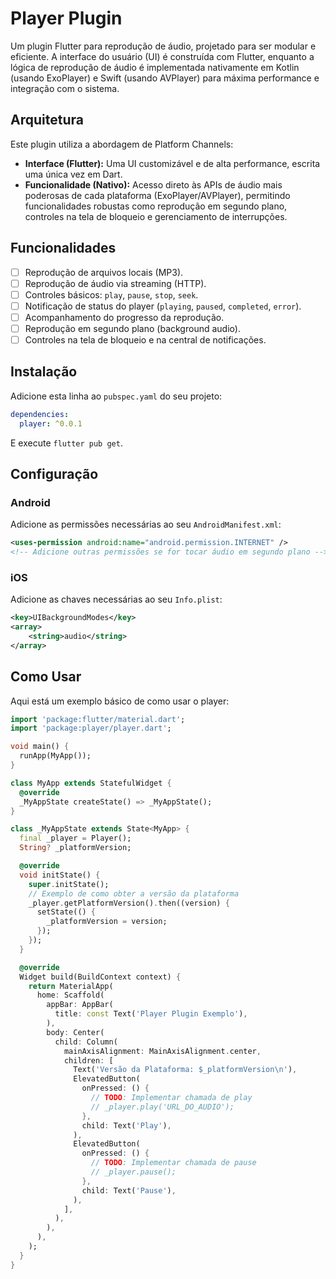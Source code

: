 # Player Plugin

Um plugin Flutter para reprodução de áudio, projetado para ser modular e eficiente. A interface do usuário (UI) é construída com Flutter, enquanto a lógica de reprodução de áudio é implementada nativamente em Kotlin (usando ExoPlayer) e Swift (usando AVPlayer) para máxima performance e integração com o sistema.

## Arquitetura

Este plugin utiliza a abordagem de Platform Channels:

- **Interface (Flutter):** Uma UI customizável e de alta performance, escrita uma única vez em Dart.
- **Funcionalidade (Nativo):** Acesso direto às APIs de áudio mais poderosas de cada plataforma (ExoPlayer/AVPlayer), permitindo funcionalidades robustas como reprodução em segundo plano, controles na tela de bloqueio e gerenciamento de interrupções.

## Funcionalidades

- [ ] Reprodução de arquivos locais (MP3).
- [ ] Reprodução de áudio via streaming (HTTP).
- [ ] Controles básicos: `play`, `pause`, `stop`, `seek`.
- [ ] Notificação de status do player (`playing`, `paused`, `completed`, `error`).
- [ ] Acompanhamento do progresso da reprodução.
- [ ] Reprodução em segundo plano (background audio).
- [ ] Controles na tela de bloqueio e na central de notificações.

## Instalação

Adicione esta linha ao `pubspec.yaml` do seu projeto:

```yaml
dependencies:
  player: ^0.0.1
```

E execute `flutter pub get`.

## Configuração

### Android

Adicione as permissões necessárias ao seu `AndroidManifest.xml`:

```xml
<uses-permission android:name="android.permission.INTERNET" />
<!-- Adicione outras permissões se for tocar áudio em segundo plano -->
```

### iOS

Adicione as chaves necessárias ao seu `Info.plist`:

```xml
<key>UIBackgroundModes</key>
<array>
    <string>audio</string>
</array>
```

## Como Usar

Aqui está um exemplo básico de como usar o player:

```dart
import 'package:flutter/material.dart';
import 'package:player/player.dart';

void main() {
  runApp(MyApp());
}

class MyApp extends StatefulWidget {
  @override
  _MyAppState createState() => _MyAppState();
}

class _MyAppState extends State<MyApp> {
  final _player = Player();
  String? _platformVersion;

  @override
  void initState() {
    super.initState();
    // Exemplo de como obter a versão da plataforma
    _player.getPlatformVersion().then((version) {
      setState(() {
        _platformVersion = version;
      });
    });
  }

  @override
  Widget build(BuildContext context) {
    return MaterialApp(
      home: Scaffold(
        appBar: AppBar(
          title: const Text('Player Plugin Exemplo'),
        ),
        body: Center(
          child: Column(
            mainAxisAlignment: MainAxisAlignment.center,
            children: [
              Text('Versão da Plataforma: $_platformVersion\n'),
              ElevatedButton(
                onPressed: () {
                  // TODO: Implementar chamada de play
                  // _player.play('URL_DO_AUDIO');
                },
                child: Text('Play'),
              ),
              ElevatedButton(
                onPressed: () {
                  // TODO: Implementar chamada de pause
                  // _player.pause();
                },
                child: Text('Pause'),
              ),
            ],
          ),
        ),
      ),
    );
  }
}
```
